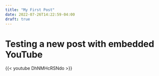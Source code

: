 ```yaml
---
title: "My First Post"
date: 2022-07-26T14:22:59-04:00
draft: true
---
```


# Testing a new post with embedded YouTube
{{< youtube DhNMHcRSNdo >}}